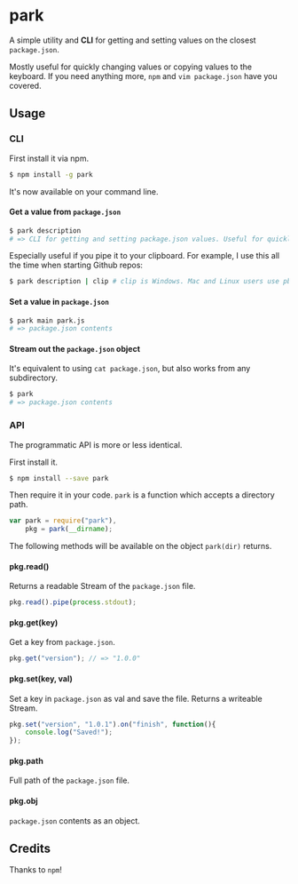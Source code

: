 # park

A simple utility and **CLI** for getting and setting values on the closest `package.json`.

Mostly useful for quickly changing values or copying values to the keyboard. If you need anything more, `npm` and `vim package.json` have you covered.

## Usage

### CLI

First install it via npm.

```bash
$ npm install -g park
```

It's now available on your command line.

#### Get a value from `package.json`

```bash
$ park description
# => CLI for getting and setting package.json values. Useful for quickly changing values and copying values to the keyboard.
```

Especially useful if you pipe it to your clipboard. For example, I use this all the time when starting Github repos:

```bash
$ park description | clip # clip is Windows. Mac and Linux users use pbcopy and xclip respectively.
```

#### Set a value in `package.json`

```bash
$ park main park.js
# => package.json contents
```

#### Stream out the `package.json` object

It's equivalent to using `cat package.json`, but also works from any subdirectory.

```bash
$ park
# => package.json contents
```

### API

The programmatic API is more or less identical.

First install it.

```bash
$ npm install --save park
```

Then require it in your code. `park` is a function which accepts a directory path. 

```js
var park = require("park"),
	pkg = park(__dirname);
```

The following methods will be available on the object `park(dir)` returns.

#### pkg.read()

Returns a readable Stream of the `package.json` file.

```js
pkg.read().pipe(process.stdout);
```

#### pkg.get(key)

Get a key from `package.json`.

```js
pkg.get("version"); // => "1.0.0"
```

#### pkg.set(key, val)

Set a key in `package.json` as val and save the file. Returns a writeable Stream.

```js
pkg.set("version", "1.0.1").on("finish", function(){
	console.log("Saved!");
});
```

#### pkg.path

Full path of the `package.json` file.

#### pkg.obj

`package.json` contents as an object.

## Credits

Thanks to `npm`!